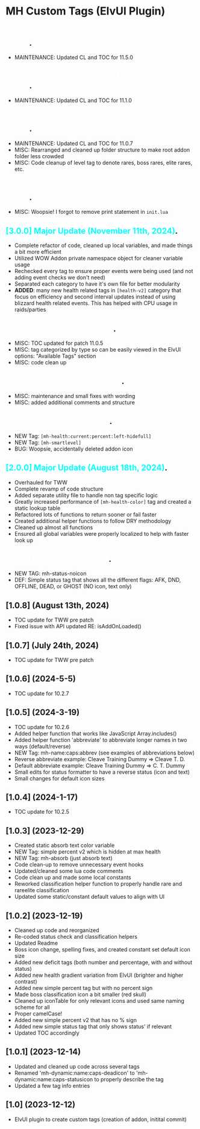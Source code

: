# MH Custom Tags (ElvUI Plugin)

## <span style="color:white">[3.0.4] TOC/Patch Update 11.5.0 (April 23rd, 2024)</span>.

- MAINTENANCE: Updated CL and TOC for 11.5.0

## <span style="color:white">[3.0.3] TOC/Patch Update 11.1.0 (Feb 24th, 2024)</span>.

- MAINTENANCE: Updated CL and TOC for 11.1.0

## <span style="color:white">[3.0.2] TOC/Patch Update 11.0.7 (December 17th, 2024)</span>.

- MAINTENANCE: Updated CL and TOC for 11.0.7
- MISC: Rearranged and cleaned up folder structure to make root addon folder less crowded
- MISC: Code cleanup of level tag to denote rares, boss rares, elite rares, etc.

## <span style="color:white">[3.0.1] Minor code clean up (November 27th, 2024)</span>.

- MISC: Woopsie! I forgot to remove print statement in `init.lua`

## <span style="color:cyan">[3.0.0] Major Update (November 11th, 2024)</span>.

- Complete refactor of code, cleaned up local variables, and made things a bit more efficient
- Utilized WOW Addon private namespace object for cleaner variable usage
- Rechecked every tag to ensure proper events were being used (and not adding event checks we don't need)
- Separated each category to have it's own file for better modularity
- **ADDED**: many new health related tags in `[health-v2]` category that focus on efficiency and second interval updates instead of using blizzard health related events. This has helped with CPU usage in raids/parties

## <span style="color:white">[2.0.3] (October 21st, 2024)</span>.

- MISC: TOC updated for patch 11.0.5
- MISC: tag categorized by type so can be easily viewed in the ElvUI options: "Available Tags" section
- MISC: code clean up

## <span style="color:white">[2.0.2] (September 5th, 2024)</span>.

- MISC: maintenance and small fixes with wording
- MISC: added additional comments and structure

## <span style="color:white">[2.0.1] (August 27th, 2024)</span>.

- NEW Tag: `[mh-health:current:percent:left-hidefull]`
- NEW Tag: `[mh-smartlevel]`
- BUG: Woopsie, accidentally deleted addon icon

## <span style="color:cyan">[2.0.0] Major Update (August 18th, 2024)</span>.

- Overhauled for TWW
- Complete revamp of code structure
- Added separate utility file to handle non tag specific logic
- Greatly increased performance of `[mh-health-color]` tag and created a static lookup table
- Refactored lots of functions to return sooner or fail faster
- Created additional helper functions to follow DRY methodology
- Cleaned up almost all functions
- Ensured all global variables were properly localized to help with faster look up

## <span style="color:white">[1.0.9] (August 17th, 2024)</span>.

- NEW TAG: mh-status-noicon
- DEF: Simple status tag that shows all the different flags: AFK, DND, OFFLINE, DEAD, or GHOST (NO icon, text only)

## [1.0.8] (August 13th, 2024)

- TOC update for TWW pre patch
- Fixed issue with API updated RE: isAddOnLoaded()

## [1.0.7] (July 24th, 2024)

- TOC update for TWW pre patch

## [1.0.6] (2024-5-5)

- TOC update for 10.2.7

## [1.0.5] (2024-3-19)

- TOC update for 10.2.6
- Added helper function that works like JavaScript Array.includes()
- Added helper function 'abbreviate' to abbreviate longer names in two ways (default/reverse)
- NEW Tag: mh-name:caps:abbrev (see examples of abbreviations below)
- Reverse abbreviate example: Cleave Training Dummy => Cleave T. D.
- Default abbreviate example: Cleave Training Dummy => C. T. Dummy
- Small edits for status formatter to have a reverse status (icon and text)
- Small changes for default icon sizes

## [1.0.4] (2024-1-17)

- TOC update for 10.2.5

## [1.0.3] (2023-12-29)

- Created static absorb text color variable
- NEW Tag: simple percent v2 which is hidden at max health
- NEW Tag: mh-absorb (just absorb text)
- Code clean-up to remove unnecessary event hooks
- Updated/cleaned some lua code comments
- Code clean up and made some local constants
- Reworked classification helper function to properly handle rare and rareelite classification
- Updated some static/constant default values to align with UI

## [1.0.2] (2023-12-19)

- Cleaned up code and reorganized
- Re-coded status check and classification helpers
- Updated Readme
- Boss icon change, spelling fixes, and created constant set default icon size
- Added new deficit tags (both number and percentage, with and without status)
- Added new health gradient variation from ElvUI (brighter and higher contrast)
- Added new simple percent tag but with no percent sign
- Made boss classification icon a bit smaller (red skull)
- Cleaned up iconTable for only relevant icons and used same naming scheme for all
- Proper camelCase!
- Added new simple percent v2 that has no % sign
- Added new simple status tag that only shows status' if relevant
- Updated TOC accordingly

## [1.0.1] (2023-12-14)

- Updated and cleaned up code across several tags
- Renamed 'mh-dynamic:name:caps-deadicon' to 'mh-dynamic:name:caps-statusicon to properly describe the tag
- Updated a few tag info entries

## [1.0] (2023-12-12)

- ElvUI plugin to create custom tags (creation of addon, initital commit)
